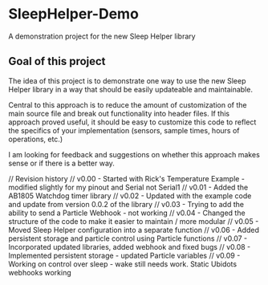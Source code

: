 # SleepHelper-Demo

A demonstration project for the new Sleep Helper library

## Goal of this project

The idea of this project is to demonstrate one way to use the new Sleep Helper library in a way that should be easily updateable and maintainable.

Central to this approach is to reduce the amount of customization of the main source file and break out functionality into header files.  If this approach proved useful, it should be easy to customize this code to reflect the specifics of your implementation (sensors, sample times, hours of operations, etc.)

I am looking for feedback and suggestions on whether this approach makes sense or if there is a better way.

// Revision history
// v0.00 - Started with Rick's Temperature Example - modified slightly for my pinout and Serial not Serial1
// v0.01 - Added the AB1805 Watchdog timer library
// v0.02 - Updated with the example code and update from version 0.0.2 of the library
// v0.03 - Trying to add the ability to send a Particle Webhook - not working
// v0.04 - Changed the structure of the code to make it easier to maintain / more modular
// v0.05 - Moved Sleep Helper configuration into a separate function
// v0.06 - Added persistent storage and particle control using Particle functions
// v0.07 - Incorporated updated libraries, added webhook and fixed bugs
// v0.08 - Implemented persistent storage - updated Particle variables
// v0.09 - Working on control over sleep - wake still needs work.  Static Ubidots webhooks working

